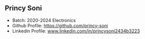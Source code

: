 ## Princy Soni
- Batch: 2020-2024 Electronics
- Github Profile: https://github.com/princy-soni
- Linkedin Profile: www.linkedin.com/in/princysoni2434b3223
